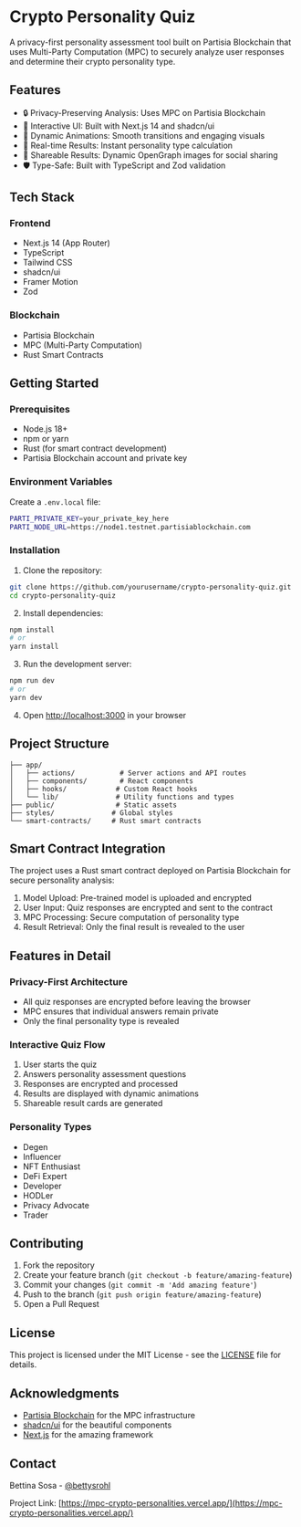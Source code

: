 # Crypto Personality Quiz

A privacy-first personality assessment tool built on Partisia Blockchain that uses Multi-Party Computation (MPC) to securely analyze user responses and determine their crypto personality type.

## Features

- 🔒 Privacy-Preserving Analysis: Uses MPC on Partisia Blockchain
- 🎨 Interactive UI: Built with Next.js 14 and shadcn/ui
- 🌟 Dynamic Animations: Smooth transitions and engaging visuals
- 🔄 Real-time Results: Instant personality type calculation
- 🎯 Shareable Results: Dynamic OpenGraph images for social sharing
- 🛡️ Type-Safe: Built with TypeScript and Zod validation

## Tech Stack

### Frontend

- Next.js 14 (App Router)
- TypeScript
- Tailwind CSS
- shadcn/ui
- Framer Motion
- Zod

### Blockchain

- Partisia Blockchain
- MPC (Multi-Party Computation)
- Rust Smart Contracts

## Getting Started

### Prerequisites

- Node.js 18+
- npm or yarn
- Rust (for smart contract development)
- Partisia Blockchain account and private key

### Environment Variables

Create a `.env.local` file:

```bash
PARTI_PRIVATE_KEY=your_private_key_here
PARTI_NODE_URL=https://node1.testnet.partisiablockchain.com
```

### Installation

1. Clone the repository:

```bash
git clone https://github.com/yourusername/crypto-personality-quiz.git
cd crypto-personality-quiz
```

2. Install dependencies:

```bash
npm install
# or
yarn install
```

3. Run the development server:

```bash
npm run dev
# or
yarn dev
```

4. Open [http://localhost:3000](http://localhost:3000) in your browser

## Project Structure

```
├── app/
│   ├── actions/           # Server actions and API routes
│   ├── components/        # React components
│   ├── hooks/            # Custom React hooks
│   └── lib/              # Utility functions and types
├── public/               # Static assets
├── styles/              # Global styles
└── smart-contracts/     # Rust smart contracts
```

## Smart Contract Integration

The project uses a Rust smart contract deployed on Partisia Blockchain for secure personality analysis:

1. Model Upload: Pre-trained model is uploaded and encrypted
2. User Input: Quiz responses are encrypted and sent to the contract
3. MPC Processing: Secure computation of personality type
4. Result Retrieval: Only the final result is revealed to the user

## Features in Detail

### Privacy-First Architecture

- All quiz responses are encrypted before leaving the browser
- MPC ensures that individual answers remain private
- Only the final personality type is revealed

### Interactive Quiz Flow

1. User starts the quiz
2. Answers personality assessment questions
3. Responses are encrypted and processed
4. Results are displayed with dynamic animations
5. Shareable result cards are generated

### Personality Types

- Degen
- Influencer
- NFT Enthusiast
- DeFi Expert
- Developer
- HODLer
- Privacy Advocate
- Trader

## Contributing

1. Fork the repository
2. Create your feature branch (`git checkout -b feature/amazing-feature`)
3. Commit your changes (`git commit -m 'Add amazing feature'`)
4. Push to the branch (`git push origin feature/amazing-feature`)
5. Open a Pull Request

## License

This project is licensed under the MIT License - see the [LICENSE](LICENSE) file for details.

## Acknowledgments

- [Partisia Blockchain](https://partisiablockchain.com) for the MPC infrastructure
- [shadcn/ui](https://ui.shadcn.com) for the beautiful components
- [Next.js](https://nextjs.org) for the amazing framework

## Contact

Bettina Sosa - [@bettysrohl](https://twitter.com/bettysrohl)

Project Link: [https://mpc-crypto-personalities.vercel.app/](https://mpc-crypto-personalities.vercel.app/)
